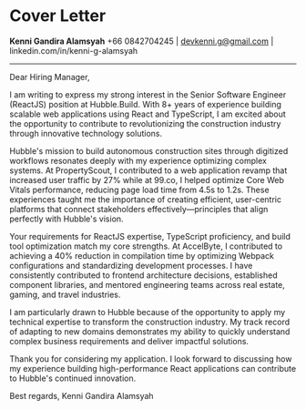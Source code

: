 # Cover Letter

**Kenni Gandira Alamsyah**
+66 0842704245 | devkenni.g@gmail.com | linkedin.com/in/kenni-g-alamsyah

---

Dear Hiring Manager,

I am writing to express my strong interest in the Senior Software Engineer (ReactJS) position at Hubble.Build. With 8+ years of experience building scalable web applications using React and TypeScript, I am excited about the opportunity to contribute to revolutionizing the construction industry through innovative technology solutions.

Hubble's mission to build autonomous construction sites through digitized workflows resonates deeply with my experience optimizing complex systems. At PropertyScout, I contributed to a web application revamp that increased user traffic by 27% while at 99.co, I helped optimize Core Web Vitals performance, reducing page load time from 4.5s to 1.2s. These experiences taught me the importance of creating efficient, user-centric platforms that connect stakeholders effectively—principles that align perfectly with Hubble's vision.

Your requirements for ReactJS expertise, TypeScript proficiency, and build tool optimization match my core strengths. At AccelByte, I contributed to achieving a 40% reduction in compilation time by optimizing Webpack configurations and standardizing development processes. I have consistently contributed to frontend architecture decisions, established component libraries, and mentored engineering teams across real estate, gaming, and travel industries.

I am particularly drawn to Hubble because of the opportunity to apply my technical expertise to transform the construction industry. My track record of adapting to new domains demonstrates my ability to quickly understand complex business requirements and deliver impactful solutions.

Thank you for considering my application. I look forward to discussing how my experience building high-performance React applications can contribute to Hubble's continued innovation.

Best regards,
Kenni Gandira Alamsyah